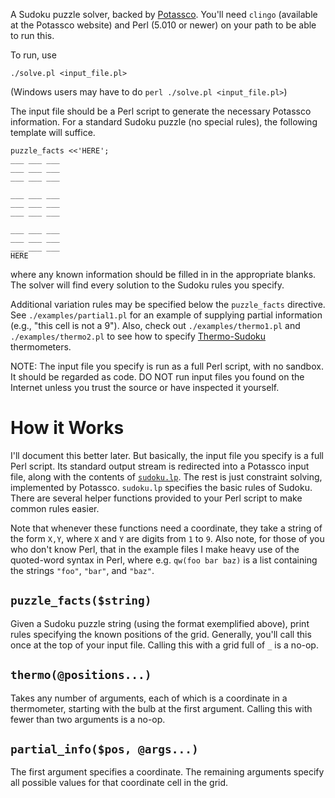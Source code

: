 
A Sudoku puzzle solver, backed by [Potassco](https://potassco.org/).
You'll need `clingo` (available at the Potassco website) and Perl
(5.010 or newer) on your path to be able to run this.

To run, use

    ./solve.pl <input_file.pl>

(Windows users may have to do `perl ./solve.pl <input_file.pl>`)

The input file should be a Perl script to generate the necessary
Potassco information. For a standard Sudoku puzzle (no special rules),
the following template will suffice.

    puzzle_facts <<'HERE';
    ___ ___ ___
    ___ ___ ___
    ___ ___ ___

    ___ ___ ___
    ___ ___ ___
    ___ ___ ___

    ___ ___ ___
    ___ ___ ___
    ___ ___ ___
    HERE

where any known information should be filled in in the appropriate
blanks. The solver will find every solution to the Sudoku rules you
specify.

Additional variation rules may be specified below the `puzzle_facts`
directive. See `./examples/partial1.pl` for an example of supplying
partial information (e.g., "this cell is not a 9"). Also, check out
`./examples/thermo1.pl` and `./examples/thermo2.pl` to see how to
specify
[Thermo-Sudoku](https://www.gmpuzzles.com/blog/sudoku-rules-and-info/thermo-sudoku-rules-and-info/)
thermometers.

NOTE: The input file you specify is run as a full Perl script, with no
sandbox. It should be regarded as code. DO NOT run input files you
found on the Internet unless you trust the source or have inspected it
yourself.

# How it Works

I'll document this better later. But basically, the input file you
specify is a full Perl script. Its standard output stream is
redirected into a Potassco input file, along with the contents of
[`sudoku.lp`](sudoku.lp). The rest is just constraint solving,
implemented by Potassco. `sudoku.lp` specifies the basic rules of
Sudoku. There are several helper functions provided to your Perl
script to make common rules easier.

Note that whenever these functions need a coordinate, they take a
string of the form `X,Y`, where `X` and `Y` are digits from `1` to
`9`. Also note, for those of you who don't know Perl, that in the
example files I make heavy use of the quoted-word syntax in Perl,
where e.g. `qw(foo bar baz)` is a list containing the strings `"foo"`,
`"bar"`, and `"baz"`.

## `puzzle_facts($string)`

Given a Sudoku puzzle string (using the format exemplified above),
print rules specifying the known positions of the grid. Generally,
you'll call this once at the top of your input file. Calling this with
a grid full of `_` is a no-op.

## `thermo(@positions...)`

Takes any number of arguments, each of which is a coordinate in a
thermometer, starting with the bulb at the first argument. Calling
this with fewer than two arguments is a no-op.

## `partial_info($pos, @args...)`

The first argument specifies a coordinate. The remaining arguments
specify all possible values for that coordinate cell in the grid.
